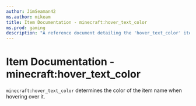 ```yaml
---
author: JimSeaman42
ms.author: mikeam
title: Item Documentation - minecraft:hover_text_color
ms.prod: gaming
description: "A reference document detailing the 'hover_text_color' item component"
---
```


# Item Documentation - minecraft:hover_text_color

`minecraft:hover_text_color` determines the color of the item name when hovering over it.
